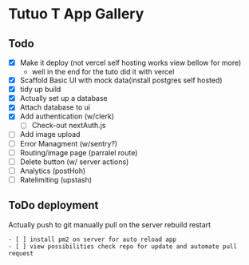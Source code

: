 # Tutuo T App Gallery

## Todo

- [x] Make it deploy (not vercel self hosting works view bellow for more)
  - well in the end for the tuto did it with vercel
- [x] Scaffold Basic UI with mock data(install postgres self hosted)
- [x] tidy up build
- [x] Actually set up a database
- [x] Attach database to ui
- [x] Add authentication (w/clerk)
  - [ ] Check-out nextAuth.js
- [ ] Add image upload
- [ ] Error Managment (w/sentry?)
- [ ] Routing/image page (parralel route)
- [ ] Delete button (w/ server actions)
- [ ] Analytics (postHoh)
- [ ] Ratelimiting (upstash)

## ToDo deployment

Actually push to git manually pull on the server rebuild restart

    - [ ] install pm2 on server for auto reload app
    - [ ] view possibilities check repo for update and automate pull request
